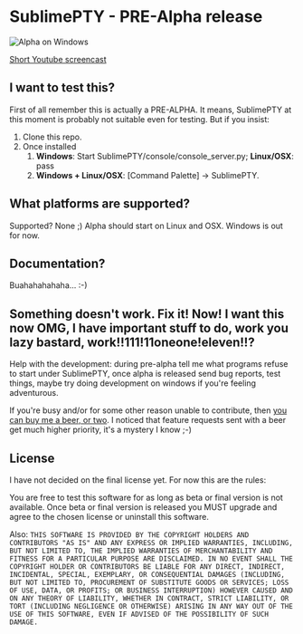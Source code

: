 # SublimePTY - PRE-Alpha release #
![Alpha on Windows](http://i.imgur.com/eSPaO.png)

[Short Youtube screencast](http://www.youtube.com/watch?v=eaGBVdlqTko) 


## I want to test this? ##

First of all remember this is actually a PRE-ALPHA. It means, SublimePTY at this moment is probably not suitable even for testing. But if you insist: 

1. Clone this repo. 
2. Once installed
	1. **Windows**: Start SublimePTY/console/console_server.py; **Linux/OSX**: pass
	2. **Windows + Linux/OSX**: [Command Palette] -> SublimePTY.

## What platforms are supported? ##

Supported? None ;) Alpha should start on Linux and OSX. 
Windows is out for now.

## Documentation? ##

Buahahahahaha... :-)

## Something doesn't work. Fix it! Now! I want this now OMG, I have important stuff to do, work you lazy bastard, work!!111!11oneone!eleven!!? ##

Help with the development: during pre-alpha tell me what programs refuse to start under SublimePTY, once alpha is released send bug reports, test things, maybe try doing development on windows if you're feeling adventurous. 

If you're busy and/or for some other reason unable to contribute, then [you can buy me a beer, or two](https://www.paypal.com/cgi-bin/webscr?cmd=_donations&business=paypal%40wuub%2enet&lc=US&item_name=SublimePTY&currency_code=USD&bn=PP%2dDonationsBF%3abtn_donate_SM%2egif%3aNonHosted).  I noticed that feature requests sent with a beer get much higher priority, it's a mystery I know ;-)

## License ##

I have not decided on the final license yet. For now this are the rules:  

You are free to test this software for as long as beta or final version is not available.
Once beta or final version is released you MUST upgrade and agree to the chosen license or 
uninstall this software.

Also: `THIS SOFTWARE IS PROVIDED BY THE COPYRIGHT HOLDERS AND CONTRIBUTORS "AS IS" AND ANY EXPRESS OR IMPLIED WARRANTIES, INCLUDING, BUT NOT LIMITED TO, THE IMPLIED WARRANTIES OF MERCHANTABILITY AND FITNESS FOR A PARTICULAR PURPOSE ARE DISCLAIMED. IN NO EVENT SHALL THE COPYRIGHT HOLDER OR CONTRIBUTORS BE LIABLE FOR ANY DIRECT, INDIRECT, INCIDENTAL, SPECIAL, EXEMPLARY, OR CONSEQUENTIAL DAMAGES (INCLUDING, BUT NOT LIMITED TO, PROCUREMENT OF SUBSTITUTE GOODS OR SERVICES; LOSS OF USE, DATA, OR PROFITS; OR BUSINESS INTERRUPTION) HOWEVER CAUSED AND ON ANY THEORY OF LIABILITY, WHETHER IN CONTRACT, STRICT LIABILITY, OR TORT (INCLUDING NEGLIGENCE OR OTHERWISE) ARISING IN ANY WAY OUT OF THE USE OF THIS SOFTWARE, EVEN IF ADVISED OF THE POSSIBILITY OF SUCH DAMAGE.`